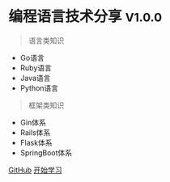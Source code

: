 # 编程语言技术分享 <small>V1.0.0</small>

> 语言类知识

- Go语言
- Ruby语言
- Java语言
- Python语言

> 框架类知识

- Gin体系
- Rails体系
- Flask体系
- SpringBoot体系

[GitHub](https://github.com/WEIQI1127/WEIQI1127.github.io.git/)
[开始学习](md/introduction/introduction.md)